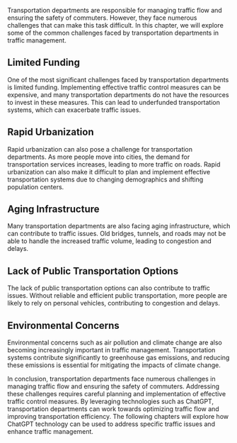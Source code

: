 
Transportation departments are responsible for managing traffic flow and ensuring the safety of commuters. However, they face numerous challenges that can make this task difficult. In this chapter, we will explore some of the common challenges faced by transportation departments in traffic management.

Limited Funding
---------------

One of the most significant challenges faced by transportation departments is limited funding. Implementing effective traffic control measures can be expensive, and many transportation departments do not have the resources to invest in these measures. This can lead to underfunded transportation systems, which can exacerbate traffic issues.

Rapid Urbanization
------------------

Rapid urbanization can also pose a challenge for transportation departments. As more people move into cities, the demand for transportation services increases, leading to more traffic on roads. Rapid urbanization can also make it difficult to plan and implement effective transportation systems due to changing demographics and shifting population centers.

Aging Infrastructure
--------------------

Many transportation departments are also facing aging infrastructure, which can contribute to traffic issues. Old bridges, tunnels, and roads may not be able to handle the increased traffic volume, leading to congestion and delays.

Lack of Public Transportation Options
-------------------------------------

The lack of public transportation options can also contribute to traffic issues. Without reliable and efficient public transportation, more people are likely to rely on personal vehicles, contributing to congestion and delays.

Environmental Concerns
----------------------

Environmental concerns such as air pollution and climate change are also becoming increasingly important in traffic management. Transportation systems contribute significantly to greenhouse gas emissions, and reducing these emissions is essential for mitigating the impacts of climate change.

In conclusion, transportation departments face numerous challenges in managing traffic flow and ensuring the safety of commuters. Addressing these challenges requires careful planning and implementation of effective traffic control measures. By leveraging technologies such as ChatGPT, transportation departments can work towards optimizing traffic flow and improving transportation efficiency. The following chapters will explore how ChatGPT technology can be used to address specific traffic issues and enhance traffic management.
